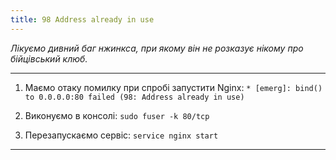 ```yaml
---
title: 98 Address already in use
---
```


_Лікуємо дивний баг нжинкса, при якому він не розказує нікому про бійцівський клюб._

-----
1. Маємо отаку помилку при спробі запустити Nginx:
`* [emerg]: bind() to 0.0.0.0:80 failed (98: Address already in use)`

2. Виконуємо в консолі:
`sudo fuser -k 80/tcp`

3. Перезапускаємо сервіс:
`service nginx start`
-----